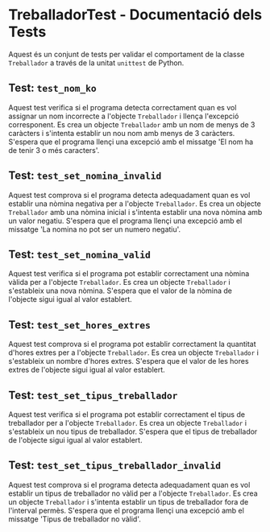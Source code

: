 # TreballadorTest - Documentació dels Tests

Aquest és un conjunt de tests per validar el comportament de la classe `Treballador` a través de la unitat `unittest` de Python.

## Test: `test_nom_ko`

Aquest test verifica si el programa detecta correctament quan es vol assignar un nom incorrecte a l'objecte `Treballador` i llença l'excepció corresponent. Es crea un objecte `Treballador` amb un nom de menys de 3 caràcters i s'intenta establir un nou nom amb menys de 3 caràcters. S'espera que el programa llençi una excepció amb el missatge 'El nom ha de tenir 3 o més caracters'.

## Test: `test_set_nomina_invalid`

Aquest test comprova si el programa detecta adequadament quan es vol establir una nòmina negativa per a l'objecte `Treballador`. Es crea un objecte `Treballador` amb una nòmina inicial i s'intenta establir una nova nòmina amb un valor negatiu. S'espera que el programa llençi una excepció amb el missatge 'La nomina no pot ser un numero negatiu'.

## Test: `test_set_nomina_valid`

Aquest test verifica si el programa pot establir correctament una nòmina vàlida per a l'objecte `Treballador`. Es crea un objecte `Treballador` i s'estableix una nova nòmina. S'espera que el valor de la nòmina de l'objecte sigui igual al valor establert.

## Test: `test_set_hores_extres`

Aquest test comprova si el programa pot establir correctament la quantitat d'hores extres per a l'objecte `Treballador`. Es crea un objecte `Treballador` i s'estableix un nombre d'hores extres. S'espera que el valor de les hores extres de l'objecte sigui igual al valor establert.

## Test: `test_set_tipus_treballador`

Aquest test verifica si el programa pot establir correctament el tipus de treballador per a l'objecte `Treballador`. Es crea un objecte `Treballador` i s'estableix un nou tipus de treballador. S'espera que el tipus de treballador de l'objecte sigui igual al valor establert.

## Test: `test_set_tipus_treballador_invalid`

Aquest test comprova si el programa detecta adequadament quan es vol establir un tipus de treballador no vàlid per a l'objecte `Treballador`. Es crea un objecte `Treballador` i s'intenta establir un tipus de treballador fora de l'interval permès. S'espera que el programa llençi una excepció amb el missatge 'Tipus de treballador no vàlid'.
